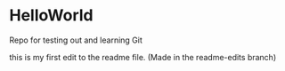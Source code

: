 # HelloWorld
Repo for testing out and learning Git

this is my first edit to the readme file. (Made in the readme-edits branch)

